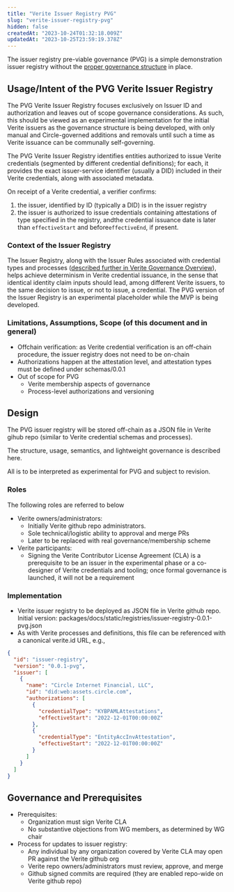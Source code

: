 ```yaml
---
title: "Verite Issuer Registry PVG"
slug: "verite-issuer-registry-pvg"
hidden: false
createdAt: "2023-10-24T01:32:18.009Z"
updatedAt: "2023-10-25T23:59:19.378Z"
---
```

The issuer registry pre-viable governance (PVG) is a simple demonstration issuer registry without the [proper governance structure](doc:governance-overview) in place.

## Usage/Intent of the PVG Verite Issuer Registry

The PVG Verite Issuer Registry focuses exclusively on Issuer ID and authorization and leaves out of scope governance considerations. As such, this should be viewed as an experimental implementation for the initial Verite issuers as the governance structure is being developed, with only manual and Circle-governed additions and removals until such a time as Verite issuance can be communally self-governing.

The PVG Verite Issuer Registry identifies entities authorized to issue Verite credentials (segmented by different credential definitions); for each, it provides the exact issuer-service identifier (usually a DID) included in their Verite credentials, along with associated metadata.

On receipt of a Verite credential, a verifier confirms:

1. the issuer, identified by ID (typically a DID) is in the issuer registry
2. the issuer is authorized to issue credentials containing attestations of type specified in the registry, andthe credential issuance date is later than `effectiveStart` and before`effectiveEnd`, if present.

### Context of the Issuer Registry

The Issuer Registry, along with the Issuer Rules associated with credential types and processes ([described further in Verite Governance Overview](doc:governance-overview)), helps achieve determinism in Verite credential issuance, in the sense that identical identity claim inputs should lead, among different Verite issuers, to the same decision to issue, or not to issue, a credential. The PVG version of the Issuer Registry is an experimental placeholder while the MVP is being developed.

### Limitations, Assumptions, Scope (of this document and in general)

- Offchain verification: as Verite credential verification is an off-chain procedure, the issuer registry does not need to be on-chain
- Authorizations happen at the attestation level, and attestation types must be defined under schemas/0.0.1
- Out of scope for PVG
  - Verite membership aspects of governance
  - Process-level authorizations and versioning

## Design

The PVG issuer registry will be stored off-chain as a JSON file in Verite gihub repo (similar to Verite credential schemas and processes).

The structure, usage, semantics, and lightweight governance is described here.

All is to be interpreted as experimental for PVG and subject to revision.

### Roles

The following roles are referred to below

- Verite owners/administrators:
  - Initially Verite github repo administrators.
  - Sole technical/logistic ability to approval and merge PRs
  - Later to be replaced with real governance/membership scheme
- Verite participants:
  - Signing the Verite Contributor License Agreement (CLA) is a prerequisite to be an issuer in the experimental phase or a co-designer of Verite credentials and tooling; once formal governance is launched, it will not be a requirement

### Implementation

- Verite issuer registry to be deployed as JSON file in Verite github repo. Initial version: packages/docs/static/registries/issuer-registry-0.0.1-pvg.json
- As with Verite processes and definitions, this file can be referenced with a canonical verite.id URL, e.g., 

```json JSON
{
  "id": "issuer-registry",
  "version": "0.0.1-pvg",
  "issuer": [
    { 
      "name": "Circle Internet Financial, LLC",
      "id": "did:web:assets.circle.com",
      "authorizations": [
        {
          "credentialType": "KYBPAMLAttestations",
          "effectiveStart": "2022-12-01T00:00:00Z"
        },
        {
          "credentialType": "EntityAccInvAttestation",
          "effectiveStart": "2022-12-01T00:00:00Z"
        }
      ]
    }
  ]
}
```

## Governance and Prerequisites

- Prerequisites:
  - Organization must sign Verite CLA
  - No substantive objections from WG members, as determined by WG chair
- Process for updates to issuer registry:
  - Any individual by any organization covered by Verite CLA may open PR against the Verite github org
  - Verite repo owners/administrators must review, approve, and merge
  - Github signed commits are required (they are enabled repo-wide on Verite github repo)